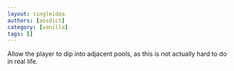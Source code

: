 ```yaml
---
layout: singleidea
authors: [aosdict]
category: [vanilla]
tags: []
---
```

Allow the player to dip into adjacent pools, as this is not actually hard to do in real life.
